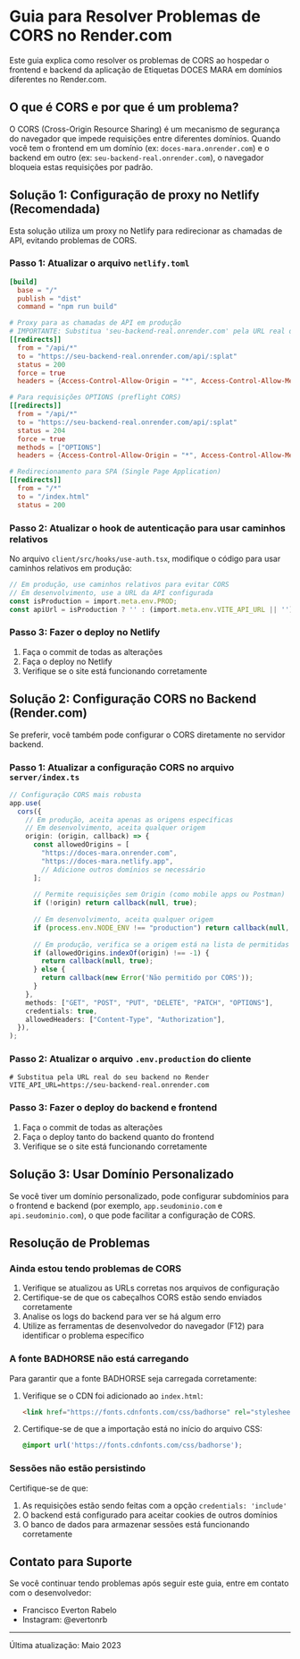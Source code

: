 # Guia para Resolver Problemas de CORS no Render.com

Este guia explica como resolver os problemas de CORS ao hospedar o frontend e backend da aplicação de Etiquetas DOCES MARA em domínios diferentes no Render.com.

## O que é CORS e por que é um problema?

O CORS (Cross-Origin Resource Sharing) é um mecanismo de segurança do navegador que impede requisições entre diferentes domínios. Quando você tem o frontend em um domínio (ex: `doces-mara.onrender.com`) e o backend em outro (ex: `seu-backend-real.onrender.com`), o navegador bloqueia estas requisições por padrão.

## Solução 1: Configuração de proxy no Netlify (Recomendada)

Esta solução utiliza um proxy no Netlify para redirecionar as chamadas de API, evitando problemas de CORS.

### Passo 1: Atualizar o arquivo `netlify.toml`

```toml
[build]
  base = "/"
  publish = "dist"
  command = "npm run build"

# Proxy para as chamadas de API em produção
# IMPORTANTE: Substitua 'seu-backend-real.onrender.com' pela URL real do seu backend no Render
[[redirects]]
  from = "/api/*"
  to = "https://seu-backend-real.onrender.com/api/:splat"
  status = 200
  force = true
  headers = {Access-Control-Allow-Origin = "*", Access-Control-Allow-Methods = "GET, POST, PUT, DELETE, PATCH, OPTIONS", Access-Control-Allow-Headers = "Origin, X-Requested-With, Content-Type, Accept, Authorization"}

# Para requisições OPTIONS (preflight CORS)
[[redirects]]
  from = "/api/*"
  to = "https://seu-backend-real.onrender.com/api/:splat"
  status = 204
  force = true
  methods = ["OPTIONS"]
  headers = {Access-Control-Allow-Origin = "*", Access-Control-Allow-Methods = "GET, POST, PUT, DELETE, PATCH, OPTIONS", Access-Control-Allow-Headers = "Origin, X-Requested-With, Content-Type, Accept, Authorization"}

# Redirecionamento para SPA (Single Page Application)
[[redirects]]
  from = "/*"
  to = "/index.html"
  status = 200
```

### Passo 2: Atualizar o hook de autenticação para usar caminhos relativos

No arquivo `client/src/hooks/use-auth.tsx`, modifique o código para usar caminhos relativos em produção:

```typescript
// Em produção, use caminhos relativos para evitar CORS
// Em desenvolvimento, use a URL da API configurada
const isProduction = import.meta.env.PROD;
const apiUrl = isProduction ? '' : (import.meta.env.VITE_API_URL || '');
```

### Passo 3: Fazer o deploy no Netlify

1. Faça o commit de todas as alterações
2. Faça o deploy no Netlify
3. Verifique se o site está funcionando corretamente

## Solução 2: Configuração CORS no Backend (Render.com)

Se preferir, você também pode configurar o CORS diretamente no servidor backend.

### Passo 1: Atualizar a configuração CORS no arquivo `server/index.ts`

```typescript
// Configuração CORS mais robusta
app.use(
  cors({
    // Em produção, aceita apenas as origens específicas
    // Em desenvolvimento, aceita qualquer origem
    origin: (origin, callback) => {
      const allowedOrigins = [
        "https://doces-mara.onrender.com",
        "https://doces-mara.netlify.app",
        // Adicione outros domínios se necessário
      ];
      
      // Permite requisições sem Origin (como mobile apps ou Postman)
      if (!origin) return callback(null, true);
      
      // Em desenvolvimento, aceita qualquer origem
      if (process.env.NODE_ENV !== "production") return callback(null, true);
      
      // Em produção, verifica se a origem está na lista de permitidas
      if (allowedOrigins.indexOf(origin) !== -1) {
        return callback(null, true);
      } else {
        return callback(new Error('Não permitido por CORS'));
      }
    },
    methods: ["GET", "POST", "PUT", "DELETE", "PATCH", "OPTIONS"],
    credentials: true,
    allowedHeaders: ["Content-Type", "Authorization"],
  }),
);
```

### Passo 2: Atualizar o arquivo `.env.production` do cliente

```
# Substitua pela URL real do seu backend no Render
VITE_API_URL=https://seu-backend-real.onrender.com
```

### Passo 3: Fazer o deploy do backend e frontend

1. Faça o commit de todas as alterações
2. Faça o deploy tanto do backend quanto do frontend
3. Verifique se o site está funcionando corretamente

## Solução 3: Usar Domínio Personalizado

Se você tiver um domínio personalizado, pode configurar subdomínios para o frontend e backend (por exemplo, `app.seudominio.com` e `api.seudominio.com`), o que pode facilitar a configuração de CORS.

## Resolução de Problemas

### Ainda estou tendo problemas de CORS

1. Verifique se atualizou as URLs corretas nos arquivos de configuração
2. Certifique-se de que os cabeçalhos CORS estão sendo enviados corretamente
3. Analise os logs do backend para ver se há algum erro
4. Utilize as ferramentas de desenvolvedor do navegador (F12) para identificar o problema específico

### A fonte BADHORSE não está carregando

Para garantir que a fonte BADHORSE seja carregada corretamente:

1. Verifique se o CDN foi adicionado ao `index.html`:
   ```html
   <link href="https://fonts.cdnfonts.com/css/badhorse" rel="stylesheet" />
   ```

2. Certifique-se de que a importação está no início do arquivo CSS:
   ```css
   @import url('https://fonts.cdnfonts.com/css/badhorse');
   ```

### Sessões não estão persistindo

Certifique-se de que:

1. As requisições estão sendo feitas com a opção `credentials: 'include'`
2. O backend está configurado para aceitar cookies de outros domínios
3. O banco de dados para armazenar sessões está funcionando corretamente

## Contato para Suporte

Se você continuar tendo problemas após seguir este guia, entre em contato com o desenvolvedor:

- Francisco Everton Rabelo
- Instagram: @evertonrb

---

Última atualização: Maio 2023